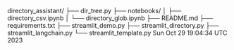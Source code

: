 directory_assistant/
├── dir_tree.py
├── notebooks/
│   ├── directory_csv.ipynb
│   └── directory_glob.ipynb
├── README.md
├── requirements.txt
├── streamlit_demo.py
├── streamlit_directory.py
├── streamlit_langchain.py
└── streamlit_template.py
Sun Oct 29 19:04:34 UTC 2023
